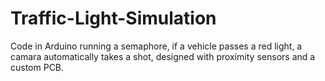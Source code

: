 # Traffic-Light-Simulation
Code in Arduino running a semaphore, if a vehicle passes a red light, a camara automatically takes a shot, designed with proximity sensors and a custom PCB.
